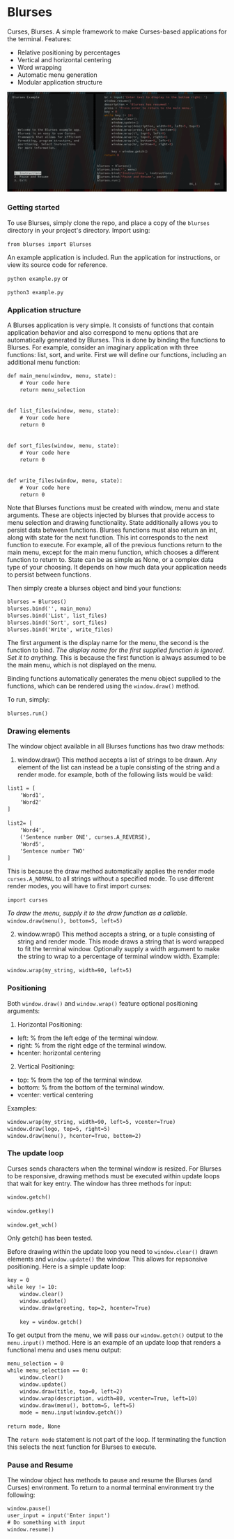 # Blurses

Curses, Blurses. A simple framework to make Curses-based applications for the terminal. Features:

- Relative positioning by percentages
- Vertical and horizontal centering
- Word wrapping
- Automatic menu generation
- Modular application structure

![Screenshot](images/blurses_example.png)

### Getting started

To use Blurses, simply clone the repo, and place a copy of the `blurses` directory in your project's directory. Import using: 

`from blurses import Blurses`

An example application is included. Run the application for instructions, or view its source code for reference.

`python example.py` or

`python3 example.py`

### Application structure

A Blurses application is very simple. It consists of functions that contain application behavior and also correspond to menu options that are automatically generated by Blurses. This is done by binding the functions to Blurses. For example, consider an imaginary application with three functions: list, sort, and write. First we will define our functions, including an additional menu function:

```
def main_menu(window, menu, state):
    # Your code here
    return menu_selection


def list_files(window, menu, state):
    # Your code here
    return 0


def sort_files(window, menu, state):
    # Your code here
    return 0


def write_files(window, menu, state):
    # Your code here
    return 0
```

Note that Blurses functions must be created with window, menu and state arguments. These are objects injected by blurses that provide access to menu selection and drawing functionality. State additionally allows you to persist data between functions. Blurses functions must also return an int, along with state for the next function. This int corresponds to the next function to execute. For example, all of the previous functions return to the main menu, except for the main menu function, which chooses a different function to return to. State can be as simple as None, or a complex data type of your choosing. It depends on how much data your application needs to persist between functions.

Then simply create a blurses object and bind your functions:
```
blurses = Blurses()
blurses.bind('', main_menu)
blurses.bind('List', list_files)
blurses.bind('Sort', sort_files)
blurses.bind('Write', write_files)
```

The first argument is the display name for the menu, the second is the function to bind. *The display name for the first supplied function is ignored. Set it to anything.* This is because the first function is always assumed to be the main menu, which is not displayed on the menu.

Binding functions automatically generates the menu object supplied to the functions, which can be rendered using the `window.draw()` method.

To run, simply: 

`blurses.run()`

### Drawing elements

The window object available in all Blurses functions has two draw methods:

1. window.draw()
This method accepts a list of strings to be drawn. Any element of the list can instead be a tuple consisting of the string and a render mode. for example, both of the following lists would be valid:

```
list1 = [
    'Word1',
    'Word2'
]

list2= [
    'Word4',
    ('Sentence number ONE', curses.A_REVERSE),
    'Word5',
    'Sentence number TWO'
]
```
This is because the draw method automatically applies the render mode `curses.A_NORMAL` to all strings without a specified mode. To use different render modes, you will have to first import curses:

`import curses`

*To draw the menu, supply it to the draw function as a callable.*
`window.draw(menu(), bottom=5, left=5)`

2. window.wrap()
This method accepts a string, or a tuple consisting of string and render mode. This mode draws a string that is word wrapped to fit the terminal window. Optionally supply a width argument to make the string to wrap to a percentage of terminal window width. Example: 

`window.wrap(my_string, width=90, left=5)`

### Positioning

Both `window.draw()` and `window.wrap()` feature optional positioning arguments:

1. Horizontal Positioning:
- left: % from the left edge of the terminal window.
- right: % from the right edge of the terminal window.
- hcenter: horizontal centering

2. Vertical Positioning:
- top: % from the top of the terminal window.
- bottom: % from the bottom of the terminal window.
- vcenter: vertical centering

Examples:

```
window.wrap(my_string, width=90, left=5, vcenter=True)
window.draw(logo, top=5, right=5)
window.draw(menu(), hcenter=True, bottom=2)
```

### The update loop

Curses sends characters when the terminal window is resized. For Blurses to be responsive, drawing methods must be executed within update loops that wait for key entry. The window has three methods for input:
```
window.getch()

window.getkey()

window.get_wch()
```

Only getch() has been tested.

Before drawing within the update loop you need to `window.clear()` drawn elements and `window.update()` the window. This allows for repsonsive positioning. Here is a simple update loop: 

```
key = 0
while key != 10:
    window.clear()
    window.update()
    window.draw(greeting, top=2, hcenter=True)

    key = window.getch()
```

To get output from the menu, we will pass our `window.getch()` output to the `menu.input()` method. Here is an example of an update loop that renders a functional menu and uses menu output: 

```
menu_selection = 0
while menu_selection == 0:
    window.clear()
    window.update()
    window.draw(title, top=0, left=2)
    window.wrap(description, width=80, vcenter=True, left=10)
    window.draw(menu(), bottom=5, left=5)
    mode = menu.input(window.getch())

return mode, None
```
The `return mode` statement is not part of the loop. If terminating the function this selects the next function for Blurses to execute.

### Pause and Resume

The window object has methods to pause and resume the Blurses (and Curses) environment. To return to a normal terminal environment try the following:

```
window.pause()
user_input = input('Enter input')
# Do something with input
window.resume()
```    
